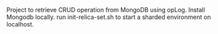 Project to retrieve CRUD operation from MongoDB using opLog. Install Mongodb locally. run init-relica-set.sh to start a sharded environment on localhost. 

